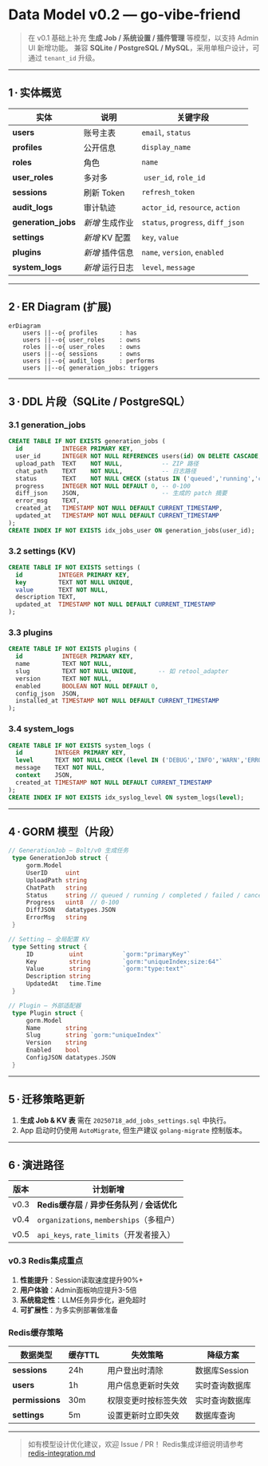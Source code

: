 # Data Model v0.2 — go‑vibe‑friend

> 在 v0.1 基础上补充 **生成 Job / 系统设置 / 插件管理** 等模型，以支持 Admin UI 新增功能。
> 兼容 **SQLite / PostgreSQL / MySQL**，采用单租户设计，可通过 `tenant_id` 升级。

---

## 1 · 实体概览

| 实体                   | 说明         | 关键字段                              |
| -------------------- | ---------- | --------------------------------- |
| **users**            | 账号主表       | `email`, `status`                 |
| **profiles**         | 公开信息       | `display_name`                    |
| **roles**            | 角色         | `name`                            |
| **user\_roles**      | 多对多        |  `user_id`, `role_id`             |
| **sessions**         | 刷新 Token   | `refresh_token`                   |
| **audit\_logs**      | 审计轨迹       | `actor_id`, `resource`, `action`  |
| **generation\_jobs** | *新增* 生成作业  | `status`, `progress`, `diff_json` |
| **settings**         | *新增* KV 配置 | `key`, `value`                    |
| **plugins**          | *新增* 插件信息  | `name`, `version`, `enabled`      |
| **system\_logs**     | *新增* 运行日志  | `level`, `message`                |

---

## 2 · ER Diagram (扩展)

```mermaid
erDiagram
    users ||--o{ profiles      : has
    users ||--o{ user_roles    : owns
    roles ||--o{ user_roles    : owns
    users ||--o{ sessions      : owns
    users ||--o{ audit_logs    : performs
    users ||--o{ generation_jobs: triggers
```

---

## 3 · DDL 片段（SQLite / PostgreSQL）

### 3.1 generation\_jobs

```sql
CREATE TABLE IF NOT EXISTS generation_jobs (
  id           INTEGER PRIMARY KEY,
  user_id      INTEGER NOT NULL REFERENCES users(id) ON DELETE CASCADE,
  upload_path  TEXT    NOT NULL,           -- ZIP 路径
  chat_path    TEXT    NOT NULL,           -- 日志路径
  status       TEXT    NOT NULL CHECK (status IN ('queued','running','completed','failed','cancelled')),
  progress     INTEGER NOT NULL DEFAULT 0, -- 0‑100
  diff_json    JSON,                       -- 生成的 patch 摘要
  error_msg    TEXT,
  created_at   TIMESTAMP NOT NULL DEFAULT CURRENT_TIMESTAMP,
  updated_at   TIMESTAMP NOT NULL DEFAULT CURRENT_TIMESTAMP
);
CREATE INDEX IF NOT EXISTS idx_jobs_user ON generation_jobs(user_id);
```

### 3.2 settings (KV)

```sql
CREATE TABLE IF NOT EXISTS settings (
  id          INTEGER PRIMARY KEY,
  key         TEXT NOT NULL UNIQUE,
  value       TEXT NOT NULL,
  description TEXT,
  updated_at  TIMESTAMP NOT NULL DEFAULT CURRENT_TIMESTAMP
);
```

### 3.3 plugins

```sql
CREATE TABLE IF NOT EXISTS plugins (
  id           INTEGER PRIMARY KEY,
  name         TEXT NOT NULL,
  slug         TEXT NOT NULL UNIQUE,      -- 如 retool_adapter
  version      TEXT NOT NULL,
  enabled      BOOLEAN NOT NULL DEFAULT 0,
  config_json  JSON,
  installed_at TIMESTAMP NOT NULL DEFAULT CURRENT_TIMESTAMP
);
```

### 3.4 system\_logs

```sql
CREATE TABLE IF NOT EXISTS system_logs (
  id         INTEGER PRIMARY KEY,
  level      TEXT NOT NULL CHECK (level IN ('DEBUG','INFO','WARN','ERROR')),
  message    TEXT NOT NULL,
  context    JSON,
  created_at TIMESTAMP NOT NULL DEFAULT CURRENT_TIMESTAMP
);
CREATE INDEX IF NOT EXISTS idx_syslog_level ON system_logs(level);
```

---

## 4 · GORM 模型（片段）

```go
// GenerationJob — Bolt/v0 生成任务
 type GenerationJob struct {
     gorm.Model
     UserID     uint
     UploadPath string
     ChatPath   string
     Status     string // queued / running / completed / failed / cancelled
     Progress   uint8  // 0‑100
     DiffJSON   datatypes.JSON
     ErrorMsg   string
 }

// Setting — 全局配置 KV
 type Setting struct {
     ID          uint           `gorm:"primaryKey"`
     Key         string         `gorm:"uniqueIndex;size:64"`
     Value       string         `gorm:"type:text"`
     Description string
     UpdatedAt   time.Time
 }

// Plugin — 外部适配器
 type Plugin struct {
     gorm.Model
     Name       string
     Slug       string `gorm:"uniqueIndex"`
     Version    string
     Enabled    bool
     ConfigJSON datatypes.JSON
 }
```

---

## 5 · 迁移策略更新

1. **生成 Job & KV 表** 需在 `20250718_add_jobs_settings.sql` 中执行。
2. App 启动时仍使用 `AutoMigrate`, 但生产建议 `golang‑migrate` 控制版本。

---

## 6 · 演进路径

| 版本   | 计划新增                                |
| ---- | ----------------------------------- |
| v0.3 | **Redis缓存层** / **异步任务队列** / **会话优化**   |
| v0.4 | `organizations`, `memberships`（多租户）     |
| v0.5 | `api_keys`, `rate_limits`（开发者接入）        |

### v0.3 Redis集成重点

1. **性能提升**：Session读取速度提升90%+
2. **用户体验**：Admin面板响应提升3-5倍
3. **系统稳定性**：LLM任务异步化，避免超时
4. **可扩展性**：为多实例部署做准备

### Redis缓存策略

| 数据类型          | 缓存TTL | 失效策略           | 降级方案     |
| ------------- | ----- | -------------- | -------- |
| **sessions**  | 24h   | 用户登出时清除        | 数据库Session |
| **users**     | 1h    | 用户信息更新时失效      | 实时查询数据库  |
| **permissions** | 30m   | 权限变更时按标签失效     | 实时查询数据库  |
| **settings**  | 5m    | 设置更新时立即失效      | 数据库查询    |

---

> 如有模型设计优化建议，欢迎 Issue / PR！
> Redis集成详细说明请参考 [redis-integration.md](./redis-integration.md)
